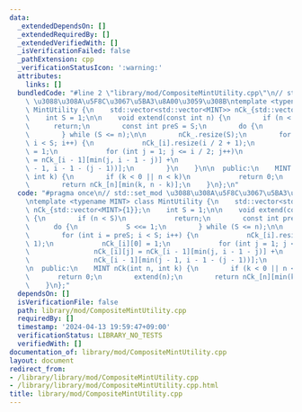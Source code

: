 ```yaml
---
data:
  _extendedDependsOn: []
  _extendedRequiredBy: []
  _extendedVerifiedWith: []
  _isVerificationFailed: false
  _pathExtension: cpp
  _verificationStatusIcon: ':warning:'
  attributes:
    links: []
  bundledCode: "#line 2 \"library/mod/CompositeMintUtility.cpp\"\n// std::set_mod\
    \ \u3088\u308A\u5F8C\u3067\u5BA3\u8A00\u3059\u308B\ntemplate <typename MINT> class\
    \ MintUtility {\n    std::vector<std::vector<MINT>> nCk_{std::vector<MINT>{1}};\n\
    \    int S = 1;\n\n    void extend(const int n) {\n        if (n < S)\n      \
    \      return;\n        const int preS = S;\n        do {\n            S <<= 1;\n\
    \        } while (S <= n);\n\n        nCk_.resize(S);\n        for (int i = preS;\
    \ i < S; i++) {\n            nCk_[i].resize(i / 2 + 1);\n            nCk_[i][0]\
    \ = 1;\n            for (int j = 1; j <= i / 2; j++)\n                nCk_[i][j]\
    \ = nCk_[i - 1][min(j, i - 1 - j)] +\n                             nCk_[i - 1][min(j\
    \ - 1, i - 1 - (j - 1))];\n        }\n    }\n\n  public:\n    MINT nCk(int n,\
    \ int k) {\n        if (k < 0 || n < k)\n            return 0;\n        extend(n);\n\
    \        return nCk_[n][min(k, n - k)];\n    }\n};\n"
  code: "#pragma once\n// std::set_mod \u3088\u308A\u5F8C\u3067\u5BA3\u8A00\u3059\u308B\
    \ntemplate <typename MINT> class MintUtility {\n    std::vector<std::vector<MINT>>\
    \ nCk_{std::vector<MINT>{1}};\n    int S = 1;\n\n    void extend(const int n)\
    \ {\n        if (n < S)\n            return;\n        const int preS = S;\n  \
    \      do {\n            S <<= 1;\n        } while (S <= n);\n\n        nCk_.resize(S);\n\
    \        for (int i = preS; i < S; i++) {\n            nCk_[i].resize(i / 2 +\
    \ 1);\n            nCk_[i][0] = 1;\n            for (int j = 1; j <= i / 2; j++)\n\
    \                nCk_[i][j] = nCk_[i - 1][min(j, i - 1 - j)] +\n             \
    \                nCk_[i - 1][min(j - 1, i - 1 - (j - 1))];\n        }\n    }\n\
    \n  public:\n    MINT nCk(int n, int k) {\n        if (k < 0 || n < k)\n     \
    \       return 0;\n        extend(n);\n        return nCk_[n][min(k, n - k)];\n\
    \    }\n};"
  dependsOn: []
  isVerificationFile: false
  path: library/mod/CompositeMintUtility.cpp
  requiredBy: []
  timestamp: '2024-04-13 19:59:47+09:00'
  verificationStatus: LIBRARY_NO_TESTS
  verifiedWith: []
documentation_of: library/mod/CompositeMintUtility.cpp
layout: document
redirect_from:
- /library/library/mod/CompositeMintUtility.cpp
- /library/library/mod/CompositeMintUtility.cpp.html
title: library/mod/CompositeMintUtility.cpp
---
```

